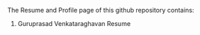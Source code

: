 The Resume and Profile page of this github repository contains:
1. Guruprasad Venkataraghavan Resume
